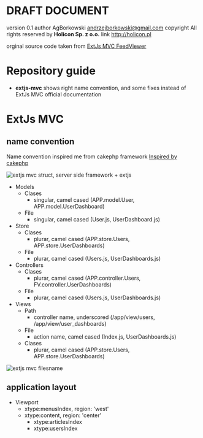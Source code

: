 # DRAFT DOCUMENT
version 0.1
author AgBorkowski <andrzejborkowski@gmail.com>
copyright All rights reserved by **Holicon Sp. z o.o.**
link http://holicon.pl

orginal source code taken from [ExtJs MVC FeedViewer][99]

# Repository guide
* **extjs-mvc** shows right name convention, and some fixes instead of 
ExtJs MVC official documentation

# ExtJs MVC
## name convention

Name convention inspired me from cakephp framework [Inspired by cakephp][100]

![extjs mvc struct, server side framework + extjs][1]

* Models
	* Clases
		* singular, camel cased (APP.model.User, APP.model.UserDashboard)
	* File
		* singular, camel cased (User.js, UserDashboard.js)
* Store
	* Clases
		* plurar, camel cased (APP.store.Users, APP.store.UserDashboards)
	* File
		* plurar, camel cased (Users.js, UserDashboards.js)
* Controllers
	* Clases
		* plurar, camel cased (APP.controller.Users, FV.controller.UserDashboards)
	* File
		* plurar, camel cased (Users.js, UserDashboards.js)
* Views
	* Path
		* controller name, underscored (/app/view/users, /app/view/user_dashboards)
	* File
		* action name, camel cased (Index.js, UserDashboards.js)
	* Clases
		* plurar, camel cased (APP.store.Users, APP.store.UserDashboards)

![extjs mvc filesname][2]

## application layout

* Viewport
	* xtype:menusIndex, region: 'west'
	* xtype:content, region: 'center'
		* xtype:articlesIndex
		* xtype:usersIndex

[1]: http://images35.fotosik.pl/650/be678981835da637.jpg
[2]: http://images41.fotosik.pl/841/8cc231f0d0d6f0d6.jpg
[99]: http://dev.sencha.com/deploy/ext-4.0.0/examples/app/feed-viewer/feed-viewer.html
[100]: http://cakephp.org/files/Resources/CakePHP-1.2-Cheatsheet.pdf
